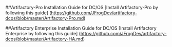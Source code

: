 ##Artifactory-Pro Installation Guide for DC/OS
[Install Artifactory-Pro by following this guide] (https://github.com/JFrogDev/artifactory-dcos/blob/master/Artifactory-Pro.md)



##Artifactory Enterprise Installation Guide for DC/OS
[Install Artifactory Enterprise by following this guide] (https://github.com/JFrogDev/artifactory-dcos/blob/master/Artifactory-HA.md)
